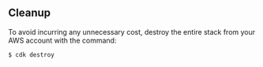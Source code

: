 ## Cleanup

To avoid incurring any unnecessary cost, destroy the entire stack from your AWS account with the command:
~~~bash
$ cdk destroy
~~~
